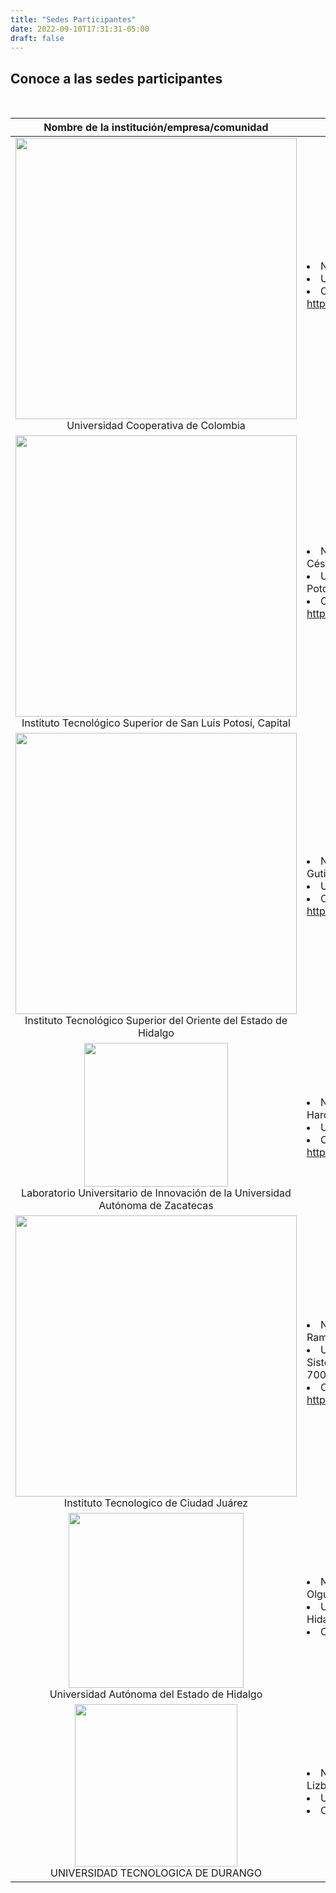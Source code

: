 ```yaml
---
title: "Sedes Participantes"
date: 2022-09-10T17:31:31-05:00
draft: false
---
```


## Conoce a las sedes participantes

<br>

<table class="table table-bordered" data-toggle="table"  >
<thead>
      <tr>
        <th data-field="title">Nombre de la institución/empresa/comunidad </th>
        <th data-field="info">Información de contacto</th>

  </tr>
        </thead>
        <tbody>
<tr>

 <td>
 <center>
 <img src="/images/logos/Universidad Cooperativa de Colombia.jpg" class="img-fluid" width="450px"><br>
 Universidad Cooperativa de Colombia
 </center>
 </td>

 <td>
 <li>Nombre cordinador: Edgar Diaz</li>
 <li>Ubicación: Bogotá Colombia</li>
 <li>Contacto: <a href="https://www.ucc.edu.co/">https://www.ucc.edu.co/</a></li>
 </td>                          

</tr>

<tr>

 <td>
 <center>
 <img src="/images/logos/Instituto Tecnológico Superior de San Luis Potosí.jpg" class="img-fluid" width="450px"><br>
 Instituto Tecnológico Superior de San Luis Potosí, Capital
 </center>
 </td>

 <td>
 <li>Nombre cordinador: Alejandro César Rico Martínez</li>
 <li>Ubicación: México, San Luis Potosí, S.L.P.</li>
 <li>Contacto:  <a href="http://www.tecsuperiorslp.edu.mx/">http://www.tecsuperiorslp.edu.mx/</a></li>
 </td>                          

</tr>

<tr>

 <td>
 <center>
 <img src="/images/logos/ITESA.png" class="img-fluid" width="450px"><br>
 Instituto Tecnológico Superior del Oriente del Estado de Hidalgo
 </center>
 </td>

 <td>
 <li>Nombre cordinador: Karina Gutiérrez Fragoso</li>
 <li>Ubicación: Apan, Hidalgo.</li>
 <li>Contacto: <a href="https://www.itesa.edu.mx/">https://www.itesa.edu.mx/</a></li>
 </td>                          

</tr>


<tr>

 <td>
 <center>
 <img src="/images/logos/Escudo_UAZ.jpeg" class="img-fluid" width="230px"><br>
 Laboratorio Universitario de Innovación de la Universidad Autónoma de Zacatecas
 </center>
 </td>

 <td>
 <li>Nombre cordinador: Manuel Haro Márquez</li>
 <li>Ubicación: Zacatecas.</li>
 <li>Contacto: <a href="https://www.uaz.edu.mx/">https://www.uaz.edu.mx/</a></li>
 </td>                          

</tr>

<tr>

 <td>
 <center>
 <img src="/images/logos/InstitutoTCJuárez.jpg" class="img-fluid" width="450px"><br>
 Instituto Tecnologico de Ciudad Juárez
 </td>

 <td>
 <li>Nombre cordinador: Noé Ramón Rosales Morales</li>
 <li>Ubicación: Departamento de Sistemas y Computación. Edificio 700.</li>
 <li>Contacto: <a href="http://cdjuarez.tecnm.mx/">http://cdjuarez.tecnm.mx/</a></li>
 </td>                          

</tr>

<tr>

 <td>
 <center>
 <img src="/images/logos/LogoUAEH.png" class="img-fluid" width="280px"><br>
 Universidad Autónoma del Estado de Hidalgo
 </td>

 <td>
 <li>Nombre cordinador: Edgar Olguín Guzmán</li>
 <li>Ubicación: Pachuca de Soto, Hidalgo.</li>
 <li>Contacto: <a href="https://uaeh.edu.mx/">https://uaeh.edu.mx/</a></li>
 </td>                          

</tr>

<tr>

 <td>
 <center>
 <img src="/images/logos/Universidad de Durango.png" class="img-fluid" width="260px"><br>
 UNIVERSIDAD TECNOLOGICA DE DURANGO
 </td>

 <td>
 <li>Nombre cordinador: Ing. Lizbeth Cabello Amaya</li>
 <li>Ubicación: Durango, Dgo.</li>
 <li>Contacto: <a href="https://utd.edu.mx/">https://utd.edu.mx/</a></li>
 </td>                          

</tr>

</tbody>
</table>